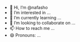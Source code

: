  - 👋 Hi, I’m @nafasho 
- 👀 I’m interested in ...
- 🌱 I’m currently learning ...  
- 💞️ I’m looking to collaborate on ...   
- 📫 How to reach me ...   
- 😄 Pronouns: ...  
    
<!---
nafasho/nafasho is a ✨ special ✨ repository because its `README.md` (this file) appears on your GitHub profile.  
You can click the Preview link to take a look at your changes.
---> 
 
